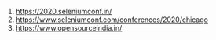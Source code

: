 1. https://2020.seleniumconf.in/
2. https://www.seleniumconf.com/conferences/2020/chicago
3. https://www.opensourceindia.in/
